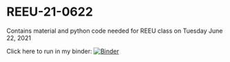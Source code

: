 # REEU-21-0622

Contains material and python code needed for REEU class on Tuesday June 22, 2021

Click here to run in my binder:
[![Binder](https://mybinder.org/badge_logo.svg)](https://mybinder.org/v2/gh/sivaraja23/REEU-21-0622/HEAD)


